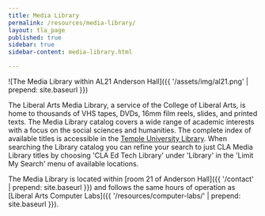 ```yaml
---
title: Media Library
permalink: /resources/media-library/
layout: tla_page
published: true
sidebar: true
sidebar-content: media-library.html

---
```


![The Media Library within AL21 Anderson Hall]({{ '/assets/img/al21.png' | prepend: site.baseurl }})

The Liberal Arts Media Library, a service of the College of Liberal Arts, is home to thousands of VHS tapes, DVDs, 16mm film reels, slides, and printed texts. The Media Library catalog covers a wide range of academic interests with a focus on the social sciences and humanities. The complete index of available titles is accessible in the [Temple University Library](https://library.temple.edu/). When searching the Library catalog you can refine your search to just CLA Media Library titles by choosing 'CLA Ed Tech Library' under 'Library' in the 'Limit My Search' menu of available locations.

The Media Library is located within [room 21 of Anderson Hall]({{ '/contact' | prepend: site.baseurl }}) and follows the same hours of operation as [Liberal Arts Computer Labs]({{ '/resources/computer-labs/' | prepend: site.baseurl }}).
